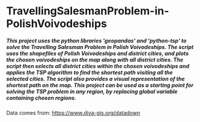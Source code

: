 # TravellingSalesmanProblem-in-PolishVoivodeships

##### This project uses the python libraries 'geopandas' and 'python-tsp' to solve the Travelling Salesman Problem in Polish Voivodeships. The script uses the shapefiles of Polish Voivodeships and district cities, and plots the chosen voivodeships on the map along with all district cities. The script then selects all district cities within the chosen voivodeships and applies the TSP algorithm to find the shortest path visiting all the selected cities. The script also provides a visual representation of the shortest path on the map. This project can be used as a starting point for solving the TSP problem in any region, by replacing global variable containing chosen regions.


Data comes from: https://www.diva-gis.org/datadown

